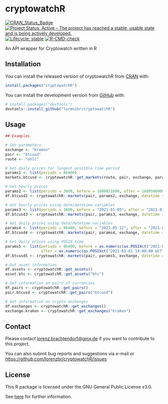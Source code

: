 
<!-- README.md is generated from README.Rmd. Please edit that file -->

# cryptowatchR

<!-- badges: start -->

[![CRAN\_Status\_Badge](https://www.r-pkg.org/badges/version/cryptowatchR)](https://cran.r-project.org/package=cryptowatchR)
[![Project Status: Active – The project has reached a stable, usable
state and is being actively
developed.](https://www.repostatus.org/badges/latest/active.svg)](https://www.repostatus.org/#active)
[![Lifecycle:
stable](https://img.shields.io/badge/lifecycle-stable-green.svg)](https://lifecycle.r-lib.org/articles/stages.html#stable-1)
[![R-CMD-check](https://github.com/lorenzbr/cryptowatchR/workflows/R-CMD-check/badge.svg)](https://github.com/lorenzbr/cryptowatchR/actions)
<!-- badges: end -->

An API wrapper for Cryptowatch written in R

## Installation

You can install the released version of cryptowatchR from
[CRAN](https://CRAN.R-project.org) with:

``` r
install.packages("cryptowatchR")
```

You can install the development version from
[GitHub](https://github.com/) with:

``` r
# install.packages("devtools")
devtools::install_github("lorenzbr/cryptowatchR")
```

## Usage

``` r
## Examples

# Set parameters
exchange <- "kraken"
pair <- "btcusd"
route <- "ohlc"

# Get daily prices for longest possible time period
params1 <- list(periods = 86400)
markets.btcusd <- cryptowatchR::get_markets(route, pair, exchange, params1)

# Get hourly prices
params2 <- list(periods = 3600, before = 1609851600, after = 1609506000)
df.btcusd2 <- cryptowatchR::markets(pair, params2, exchange, datetime = FALSE)

# Get hourly prices using date/datetime variables
params3 <- list(periods = 3600, before = "2021-01-05", after = "2021-01-01")
df.btcusd3 <- cryptowatchR::markets(pair, params3, exchange, datetime = TRUE)

# Get daily prices using date/datetime variables
params4 <- list(periods = 86400, before = "2021-05-12", after = "2021-01-01")
df.btcusd4 <- cryptowatchR::markets(pair, params4, exchange, datetime = TRUE)

# Get daily prices using POSIX time
params5 <- list(periods = 86400, before = as.numeric(as.POSIXct("2021-05-12 14:00:00 UCT")),
                after = as.numeric(as.POSIXct("2021-01-01 14:00:00 UCT")))
df.btcusd5 <- cryptowatchR::markets(pair, params5, exchange, datetime = FALSE)

# Get asset information
df.assets <- cryptowatchR::get_assets()
asset.btc <- cryptowatchR::get_assets("btc")

# Get information on pairs of currencies
df.pairs <- cryptowatchR::get_pairs()
pair.btcusd <- cryptowatchR::get_pairs("btcusd")

# Get information on crypto exchanges
df.exchanges <- cryptowatchR::get_exchanges()
exchange.kraken <- cryptowatchR::get_exchanges("kraken")
```

## Contact

Please contact <lorenz.brachtendorf@gmx.de> if you want to contribute to
this project.

You can also submit bug reports and suggestions via e-mail or
<https://github.com/lorenzbr/cryptowatchR/issues>

## License

This R package is licensed under the GNU General Public License v3.0.

See
[here](https://github.com/lorenzbr/cryptowatchR/blob/main/LICENSE.md)
for further information.
